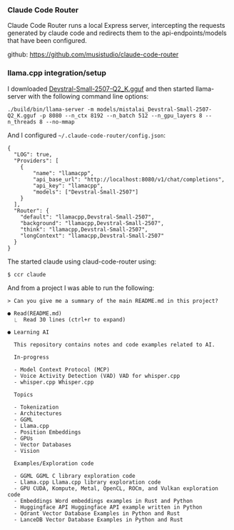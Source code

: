 ### Claude Code Router
Claude Code Router runs a local Express server, intercepting the requests
generated by claude code and redirects them to the api-endpoints/models that
have been configured.

github: https://github.com/musistudio/claude-code-router

### llama.cpp integration/setup
I downloaded [Devstral-Small-2507-Q2_K.gguf](https://huggingface.co/bartowski/mistralai_Devstral-Small-2507-GGUF/resolve/main/mistralai_Devstral-Small-2507-Q2_K.gguf?download=true) and then started llama-server
with the following command line options:
```console
./build/bin/llama-server -m models/mistalai_Devstral-Small-2507-Q2_K.gguf -p 8080 --n_ctx 8192 --n_batch 512 --n_gpu_layers 8 --n_threads 8 --no-mmap
```

And I configured `~/.claude-code-router/config.json`:
```console
{
  "LOG": true,
  "Providers": [
    {
        "name": "llamacpp",
        "api_base_url": "http://localhost:8080/v1/chat/completions",
        "api_key": "llamacpp",
        "models": ["Devstral-Small-2507"]
    }
  ],
  "Router": {
    "default": "llamacpp,Devstral-Small-2507",
    "background": "llamacpp,Devstral-Small-2507",
    "think": "llamacpp,Devstral-Small-2507",
    "longContext": "llamacpp,Devstral-Small-2507"
  }
}
```

The started claude using claud-code-router using:
```console
$ ccr claude
```
And from a project I was able to run the following:
```console
> Can you give me a summary of the main README.md in this project?

● Read(README.md)
  ⎿  Read 30 lines (ctrl+r to expand)

● Learning AI

  This repository contains notes and code examples related to AI.

  In-progress

  - Model Context Protocol (MCP)
  - Voice Activity Detection (VAD) VAD for whisper.cpp
  - whisper.cpp Whisper.cpp

  Topics

  - Tokenization
  - Architectures
  - GGML
  - Llama.cpp
  - Position Embeddings
  - GPUs
  - Vector Databases
  - Vision

  Examples/Exploration code

  - GGML GGML C library exploration code
  - Llama.cpp Llama.cpp library exploration code
  - GPU CUDA, Kompute, Metal, OpenCL, ROCm, and Vulkan exploration code
  - Embeddings Word embeddings examples in Rust and Python
  - Huggingface API Huggingface API example written in Python
  - Qdrant Vector Database Examples in Python and Rust
  - LanceDB Vector Database Examples in Python and Rust
```

